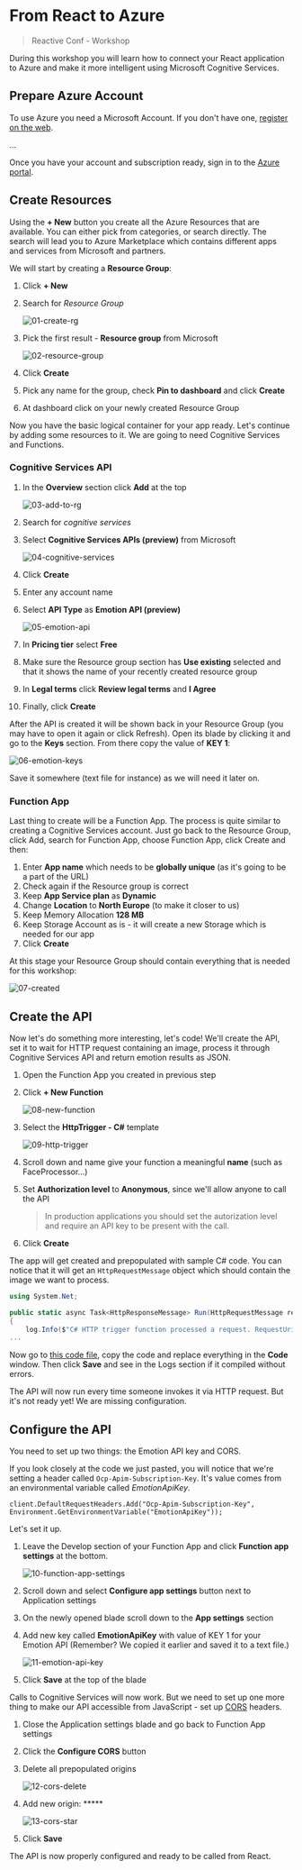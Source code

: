 # From React to Azure

> Reactive Conf - Workshop

During this workshop you will learn how to connect your React application to Azure and make it more intelligent using Microsoft Cognitive Services.

## Prepare Azure Account

To use Azure you need a Microsoft Account. If you don't have one, [register on the web](https://signup.live.com).

...

Once you have your account and subscription ready, sign in to the [Azure portal](https://portal.azure.com).

## Create Resources

Using the **+ New** button you create all the Azure Resources that are available. You can either pick from categories, or search directly. The search will lead you to Azure Marketplace which contains different apps and services from Microsoft and partners.

We will start by creating a **Resource Group**:

1. Click **+ New**

2. Search for *Resource Group*

    ![01-create-rg](Images\01-create-rg.png)

3. Pick the first result - **Resource group** from Microsoft

    ![02-resource-group](Images\02-resource-group.png)

4. Click **Create**

5. Pick any name for the group, check **Pin to dashboard** and click **Create**

6. At dashboard click on your newly created Resource Group

Now you have the basic logical container for your app ready. Let's continue by adding some resources to it. We are going to need Cognitive Services and Functions.

### Cognitive Services API

1. In the **Overview** section click **Add** at the top

    ![03-add-to-rg](Images\03-add-to-rg.png)

2. Search for *cognitive services*

3. Select **Cognitive Services APIs (preview)** from Microsoft

    ![04-cognitive-services](Images\04-cognitive-services.png)

4. Click **Create**

5. Enter any account name

6. Select **API Type** as **Emotion API (preview)** 

    ![05-emotion-api](Images\05-emotion-api.png)

7. In **Pricing tier** select **Free** 

8. Make sure the Resource group section has **Use existing** selected and that it shows the name of your recently created resource group

9. In **Legal terms** click **Review legal terms** and **I Agree**

10. Finally, click **Create** 

After the API is created it will be shown back in your Resource Group (you may have to open it again or click Refresh). Open its blade by clicking it and go to the **Keys** section. From there copy the value of **KEY 1**:

 ![06-emotion-keys](Images\06-emotion-keys.png)

Save it somewhere (text file for instance) as we will need it later on.

### Function App

Last thing to create will be a Function App. The process is quite similar to creating a Cognitive Services account. Just go back to the Resource Group, click Add, search for Function App, choose Function App, click Create and then:

1. Enter **App name** which needs to be **globally unique** (as it's going to be a part of the URL)
2. Check again if the Resource group is correct
3. Keep **App Service plan** as **Dynamic**
4. Change **Location** to **North Europe** (to make it closer to us)
5. Keep Memory Allocation **128 MB**
6. Keep Storage Account as is - it will create a new Storage which is needed for our app
7. Click **Create**

At this stage your Resource Group should contain everything that is needed for this workshop:

 ![07-created](Images\07-created.png)

## Create the API

Now let's do something more interesting, let's code! We'll create the API, set it to wait for HTTP request containing an image, process it through Cognitive Services API and return emotion results as JSON.

1. Open the Function App you created in previous step

2. Click **+ New Function**

    ![08-new-function](Images\08-new-function.png)

3. Select the **HttpTrigger - C#** template

    ![09-http-trigger](Images\09-http-trigger.png)

4. Scroll down and name give your function a meaningful **name** (such as FaceProcessor...)

5. Set **Authorization level** to **Anonymous**, since we'll allow anyone to call the API

   > In production applications you should set the autorization level and require an API key to be present with the call.

6. Click **Create**

The app will get created and prepopulated with sample C# code. You can notice that it will get an `HttpRequestMessage` object which should contain the image we want to process.

```csharp
using System.Net;

public static async Task<HttpResponseMessage> Run(HttpRequestMessage req, TraceWriter log)
{
    log.Info($"C# HTTP trigger function processed a request. RequestUri={req.RequestUri}");
...
```

Now go to [this code file](https://github.com/msimecek/React-Workshop/blob/master/EmotionDetector.csx), copy the code and replace everything in the **Code** window. Then click **Save** and see in the Logs section if it compiled without errors.

The API will now run every time someone invokes it via HTTP request. But it's not ready yet! We are missing configuration.

## Configure the API

You need to set up two things: the Emotion API key and CORS.

If you look closely at the code we just pasted, you will notice that we're setting a header called `Ocp-Apim-Subscription-Key`. It's value comes from an environmental variable called *EmotionApiKey*.

    client.DefaultRequestHeaders.Add("Ocp-Apim-Subscription-Key", Environment.GetEnvironmentVariable("EmotionApiKey"));
Let's set it up.

1. Leave the Develop section of your Function App and click **Function app settings** at the bottom.

    ![10-function-app-settings](Images\10-function-app-settings.png)

2. Scroll down and select **Configure app settings** button next to Application settings

3. On the newly opened blade scroll down to the **App settings** section

4. Add new key called **EmotionApiKey** with value of KEY 1 for your Emotion API (Remember? We copied it earlier and saved it to a text file.)

    ![11-emotion-api-key](Images\11-emotion-api-key.png)

5. Click **Save** at the top of the blade

Calls to Cognitive Services will now work. But we need to set up one more thing to make our API accessible from JavaScript - set up [CORS](https://en.wikipedia.org/wiki/Cross-origin_resource_sharing) headers.

1. Close the Application settings blade and go back to Function App settings

2. Click the **Configure CORS** button

3. Delete all prepopulated origins

    ![12-cors-delete](Images\12-cors-delete.png)

4. Add new origin: *****

    ![13-cors-star](Images\13-cors-star.png)

5. Click **Save** 

The API is now properly configured and ready to be called from React.